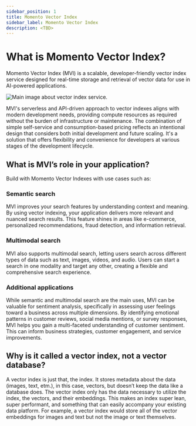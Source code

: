 ```yaml
---
sidebar_position: 1
title: Momento Vector Index
sidebar_label: Momento Vector Index
description: <TBD>
---
```


# What is Momento Vector Index?

Momento Vector Index (MVI) is a scalable, developer-friendly vector index service designed for real-time storage and retrieval of vector data for use in AI-powered applications.

![Main image about vector index service.](@site/static/img/vector-index/mvi.jpg)

MVI's serverless and API-driven approach to vector indexes aligns with modern development needs, providing compute resources as required without the burden of infrastructure or maintenance. The combination of simple self-service and consumption-based pricing reflects an intentional design that considers both initial development and future scaling. It's a solution that offers flexibility and convenience for developers at various stages of the development lifecycle.

## What is MVI’s role in your application?

Build with Momento Vector Indexes with use cases such as:

### Semantic search
MVI improves your search features by understanding context and meaning. By using vector indexing, your application delivers more relevant and nuanced search results. This feature shines in areas like e-commerce, personalized recommendations, fraud detection, and information retrieval.

### Multimodal search
MVI also supports multimodal search, letting users search across different types of data such as text, images, videos, and audio. Users can start a search in one modality and target any other, creating a flexible and comprehensive search experience.

### Additional applications
While semantic and multimodal search are the main uses, MVI can be valuable for sentiment analysis, specifically in assessing user feelings toward a business across multiple dimensions. By identifying emotional patterns in customer reviews, social media mentions, or survey responses, MVI helps you gain a multi-faceted understanding of customer sentiment. This can inform business strategies, customer engagement, and service improvements.

## Why is it called a vector index, not a vector database?

A vector index is just that, the index. It stores metadata about the data (images, text, etm.), in this case, vectors, but doesn’t keep the data like a database does. The vector index only has the data necessary to utilize the index, the vectors, and their embeddings. This makes an index super lean, super performant, and something that can easily accompany your existing data platform. For example, a vector index would store all of the vector embeddings for images and text but not the image or text themselves.
